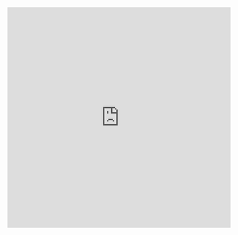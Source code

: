 <style>section#main_content.inner {max-width: 90% !important;}</style>
<iframe width="100%" height="500" frameborder="0"
  src="https://observablehq.com/embed/54a4c940c51d4996?cell=*"></iframe>
